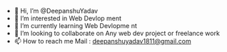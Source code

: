 - 👋 Hi, I’m @DeepanshuYadav
- 👀 I’m interested in Web Devlop  ment
- 🌱 I’m currently  learning Web  Devlopme nt 
- 💞️ I’m looking to collaborate  on Any  web       dev  project or freelance  work
- 📫 How to  reach me  Mail   : deepanshuyadav1811@gmail.com   

<!---
Deepanshuyadav05/Deepanshuyadav05 is a ✨ special ✨ repository because its `README.md` (this file) appears on your GitHub profile.
You can click the Preview link to take a look at your changes.
--->
